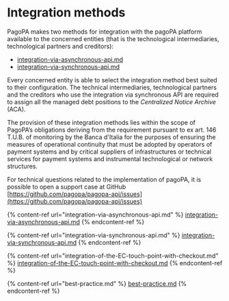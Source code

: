 # Integration methods

PagoPA makes two methods for integration with the pagoPA platform available to the concerned entities (that is the technological intermediaries, technological partners and creditors):

* [integration-via-asynchronous-api.md](integration-via-asynchronous-api.md "mention")
* [integration-via-synchronous-api.md](integration-via-synchronous-api.md "mention")

Every concerned entity is able to select the integration method best suited to their configuration. The technical intermediaries, technological partners and the creditors who use the integration via synchronous API are required to assign all the managed debt positions to the _Centralized Notice Archive_ (ACA).  

The provision of these integration methods lies within the scope of PagoPA’s obligations deriving from the requirement pursuant to ex art. 146 T.U.B. of monitoring by the Banca d'Italia for the purposes of ensuring the measures of operational continuity that must be adopted by operators of payment systems and by critical suppliers of infrastructures or technical services for payment systems and instrumental technological or network structures. 

For technical questions related to the implementation of pagoPA, it is possible to open a support case at GitHub [https://github.com/pagopa/pagopa-api/issues](https://github.com/pagopa/pagopa-api/issues)

{% content-ref url="integration-via-asynchronous-api.md" %} [integration-via-asynchronous-api.md](integration-via-asynchronous-api.md) {% endcontent-ref %}

{% content-ref url="integration-via-synchronous-api.md" %} [integration-via-synchronous-api.md](integration-via-synchronous-api.md) {% endcontent-ref %}

{% content-ref url="integration-of-the-EC-touch-point-with-checkout.md" %} [integration-of-the-EC-touch-point-with-checkout.md](integration-of-the-EC-touch-point-with-checkout.md) {% endcontent-ref %}

{% content-ref url="best-practice.md" %} [best-practice.md](best-practice.md) {% endcontent-ref %}